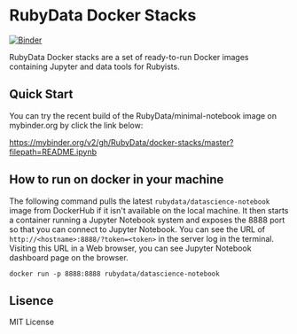 # RubyData Docker Stacks

[![Binder](https://mybinder.org/badge_logo.svg)](https://mybinder.org/v2/gh/RubyData/docker-stacks/master?filepath=README.ipynb)

RubyData Docker stacks are a set of ready-to-run Docker images containing Jupyter and data tools for Rubyists.

## Quick Start

You can try the recent build of the RubyData/minimal-notebook image on mybinder.org by click the link below:

https://mybinder.org/v2/gh/RubyData/docker-stacks/master?filepath=README.ipynb

## How to run on docker in your machine

The following command pulls the latest `rubydata/datascience-notebook` image from DockerHub if it isn't available on the local machine.  It then starts a container running a Jupyter Notebook system and exposes the 8888 port so that you can connect to Jupyter Notebook.  You can see the URL of `http://<hostname>:8888/?token=<token>` in the server log in the terminal.  Visiting this URL in a Web browser, you can see Jupyter Notebook dashboard page on the browser.

```
docker run -p 8888:8888 rubydata/datascience-notebook
```

## Lisence

MIT License
